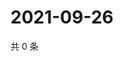 # 2021-09-26

共 0 条

<!-- BEGIN WEIBO -->
<!-- 最后更新时间 Sun Sep 26 2021 03:06:42 GMT+0800 (China Standard Time) -->

<!-- END WEIBO -->
